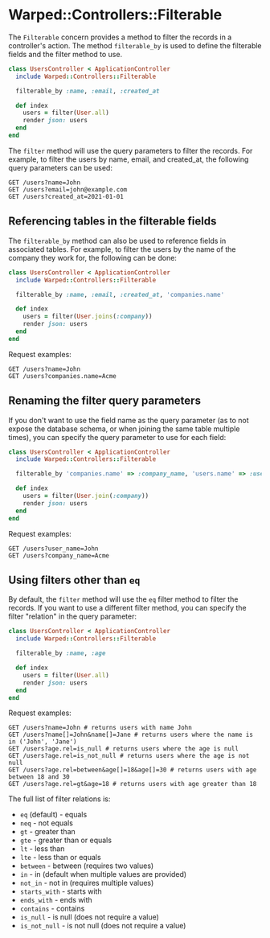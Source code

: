 # Warped::Controllers::Filterable

The `Filterable` concern provides a method to filter the records in a controller's action.
The method `filterable_by` is used to define the filterable fields and the filter method to use.

```ruby
class UsersController < ApplicationController
  include Warped::Controllers::Filterable

  filterable_by :name, :email, :created_at

  def index
    users = filter(User.all)
    render json: users
  end
end
```
The `filter` method will use the query parameters to filter the records. For example, to filter the users by name, email, and created_at, the following query parameters can be used:

```
GET /users?name=John
GET /users?email=john@example.com
GET /users?created_at=2021-01-01
```

## Referencing tables in the filterable fields

The `filterable_by` method can also be used to reference fields in associated tables. For example, to filter the users by the name of the company they work for, the following can be done:

```ruby
class UsersController < ApplicationController
  include Warped::Controllers::Filterable

  filterable_by :name, :email, :created_at, 'companies.name'

  def index
    users = filter(User.joins(:company))
    render json: users
  end
end
```

Request examples:
```
GET /users?name=John
GET /users?companies.name=Acme
```

## Renaming the filter query parameters

If you don't want to use the field name as the query parameter (as to not expose the database schema, or when joining the same table multiple times),
you can specify the query parameter to use for each field:

```ruby
class UsersController < ApplicationController
  include Warped::Controllers::Filterable

  filterable_by 'companies.name' => :company_name, 'users.name' => :user_name

  def index
    users = filter(User.join(:company))
    render json: users
  end
end
```

Request examples:
```
GET /users?user_name=John
GET /users?company_name=Acme
```

## Using filters other than `eq`

By default, the `filter` method will use the `eq` filter method to filter the records. If you want to use a different filter method, you can specify the filter "relation" in the query parameter:

```ruby
class UsersController < ApplicationController
  include Warped::Controllers::Filterable

  filterable_by :name, :age

  def index
    users = filter(User.all)
    render json: users
  end
end
```

Request examples:
```
GET /users?name=John # returns users with name John
GET /users?name[]=John&name[]=Jane # returns users where the name is in ('John', 'Jane')
GET /users?age.rel=is_null # returns users where the age is null
GET /users?age.rel=is_not_null # returns users where the age is not null
GET /users?age.rel=between&age[]=18&age[]=30 # returns users with age between 18 and 30
GET /users?age.rel=gt&age=18 # returns users with age greater than 18
```

The full list of filter relations is:
- `eq` (default) - equals
- `neq` - not equals
- `gt` - greater than
- `gte` - greater than or equals
- `lt` - less than
- `lte` - less than or equals
- `between` - between (requires two values)
- `in` - in (default when multiple values are provided)
- `not_in` - not in (requires multiple values)
- `starts_with` - starts with
- `ends_with` - ends with
- `contains` - contains
- `is_null` - is null (does not require a value)
- `is_not_null` - is not null (does not require a  value)
